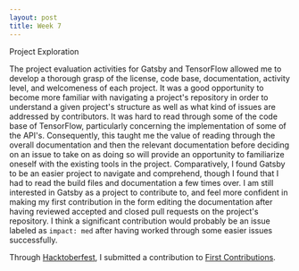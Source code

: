 ```yaml
---
layout: post
title: Week 7
---
```



Project Exploration

<!-- For this week, your goal is to describe the project evaluation that you did. What was hard? what did you learn? Are you interested in the particular project that you evaluated now? What was the hardest task? Do not limit yourself to these questions. -->
The project evaluation activities for Gatsby and TensorFlow allowed me to develop a thorough grasp of the license, code base, documentation, activity level, and welcomeness of each project. It was a good opportunity to become more familiar with navigating a project's repository in order to understand a given project's structure as well as what kind of issues are addressed by contributors. It was hard to read through some of the code base of TensorFlow, particularly concerning the implementation of some of the API's. Consequently, this taught me the value of reading through the overall documentation and then the relevant documentation before deciding on an issue to take on as doing so will provide an opportunity to familiarize oneself with the existing tools in the project. Comparatively, I found Gatsby to be an easier project to navigate and comprehend, though I found that I had to read the build files and documentation a few times over. I am still interested in Gatsby as a project to contribute to, and feel more confident in making my first contribution in the form editing the documentation after having reviewed accepted and closed pull requests on the project's repository. I think a significant contribution would probably be an issue labeled as `impact: med` after having worked through some easier issues successfully.

Through [Hacktoberfest][1], I submitted a contribution to [First Contributions][2].


<!-- follow the repository
	see how similar issues were resolved
	-->
[1]: https://hacktoberfest.digitalocean.com/
[2]: https://github.com/firstcontributions/first-contributions/pull/21566
